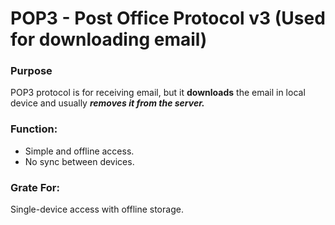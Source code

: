 # POP3 - Post Office Protocol v3 (Used for downloading email) 
### Purpose
POP3 protocol is for receiving email, but it **downloads** the email in local device and usually ***removes it from the server.***

### Function:
 * Simple and offline access. 
 * No sync between devices. 

### Grate For:
Single-device access with offline storage.


